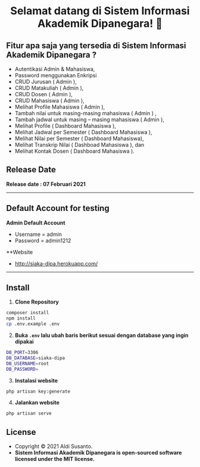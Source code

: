 <h1 align="center">Selamat datang di Sistem Informasi Akademik Dipanegara! 👋</h1>

## Fitur apa saja yang tersedia di Sistem Informasi Akademik Dipanegara ?

- Autentikasi Admin & Mahasiswa,
- Password menggunakan Enkripsi
- CRUD Jurusan ( Admin ),
- CRUD Matakuliah ( Admin ),
- CRUD Dosen ( Admin ),
- CRUD Mahasiswa ( Admin ),
- Melihat Profile Mahasiswa ( Admin ),
- Tambah nilai untuk masing-masing mahasiswa ( Admin ) ,
- Tambah jadwal untuk masing – masing mahasiswa ( Admin ), 
- Melihat Profile ( Dashboard Mahasiswa ),
- Melihat Jadwal per Semester ( Dashboard Mahasiswa ),
- Melihat Nilai per Semester ( Dashboard Mahasiswa),
- Melihat Transkrip Nilai ( Dashboad Mahasiswa ), dan
- Melihat Kontak Dosen ( Dashboard Mahasiswa ).


## Release Date

**Release date : 07 Februari 2021**

---

## Default Account for testing

**Admin Default Account**

- Username = admin
- Password = admin1212

**Website
- http://siaka-dipa.herokuapp.com/

---

## Install

1. **Clone Repository**

```bash
composer install
npm install
cp .env.example .env
```

2. **Buka `.env` lalu ubah baris berikut sesuai dengan database yang ingin dipakai**

```bash
DB_PORT=3306
DB_DATABASE=siaka-dipa
DB_USERNAME=root
DB_PASSWORD=
```

3. **Instalasi website**

```bash
php artisan key:generate
```

4. **Jalankan website**

```bash
php artisan serve
```

## License

- Copyright © 2021 Aldi Susanto.
- **Sistem Informasi Akademik Dipanegara is open-sourced software licensed under the MIT license.**
